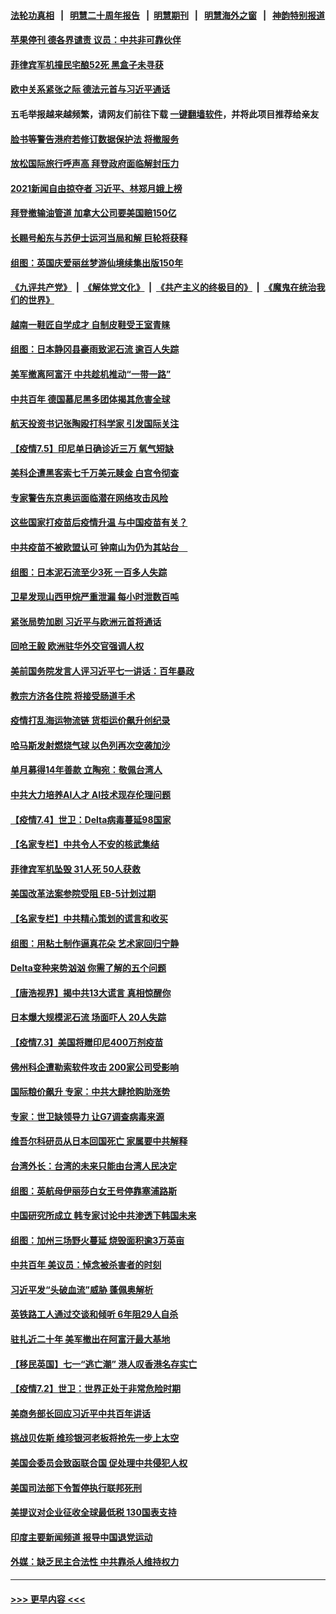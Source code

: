 #### [法轮功真相](https://github.com/gfw-breaker/truth/blob/master/README.md?t=0) &nbsp;&nbsp;|&nbsp;&nbsp; [明慧二十周年报告](https://github.com/gfw-breaker/mh-reports/blob/master/README.md?t=0) &nbsp;&nbsp;|&nbsp;&nbsp;[明慧期刊](https://github.com/gfw-breaker/mh-qikan) &nbsp;&nbsp;|&nbsp;&nbsp; [明慧海外之窗](https://github.com/gfw-breaker/mh-news/blob/master/README.md?t=0) &nbsp;&nbsp;|&nbsp;&nbsp; [神韵特别报道](https://github.com/gfw-breaker/mh-news/blob/master/shenyun.md?t=0)
#### [苹果停刊 德各界谴责 议员：中共非可靠伙伴](../pages/nsc418/n13070059.md?t=07061301) 
#### [菲律宾军机撞民宅酿52死 黑盒子未寻获](../pages/nsc418/n13069821.md?t=07061301) 
#### [欧中关系紧张之际 德法元首与习近平通话](../pages/nsc418/n13069345.md?t=07061301) 
#### 五毛举报越来越频繁，请网友们前往下载 [一键翻墙软件](https://github.com/gfw-breaker/ssr-accounts)，并将此项目推荐给亲友
#### [脸书等警告港府若修订数据保护法 将撤服务](../pages/nsc418/n13069603.md?t=07061301) 
#### [放松国际旅行呼声高 拜登政府面临解封压力](../pages/nsc418/n13069503.md?t=07061301) 
#### [2021新闻自由掠夺者 习近平、林郑月娥上榜](../pages/nsc418/n13069516.md?t=07061301) 
#### [拜登撤输油管道 加拿大公司要美国赔150亿](../pages/nsc418/n13069333.md?t=07061301) 
#### [长赐号船东与苏伊士运河当局和解 巨轮将获释](../pages/nsc418/n13069254.md?t=07061301) 
#### [组图：英国庆爱丽丝梦游仙境续集出版150年](../pages/nsc418/n13068801.md?t=07061301) 
#### [《九评共产党》](https://github.com/begood0513/9ping.md/blob/master/README.md) &nbsp;|&nbsp; [《解体党文化》](../../../../jtdwh.md/blob/master/README.md)  &nbsp;|&nbsp; [《共产主义的终极目的》](../../../../gczydzjmd.md/blob/master/README.md) &nbsp;|&nbsp; [《魔鬼在统治我们的世界》](../../../../mgztzwmdsj.md/blob/master/README.md) 
#### [越南一鞋匠自学成才 自制皮鞋受王室青睐](../pages/nsc418/n13068984.md?t=07061301) 
#### [组图：日本静冈县豪雨致泥石流 逾百人失踪](../pages/nsc418/n13068430.md?t=07061301) 
#### [美军撤离阿富汗 中共趁机推动“一带一路”](../pages/nsc418/n13069150.md?t=07061301) 
#### [中共百年 德国慕尼黑多团体揭其危害全球](../pages/nsc418/n13068873.md?t=07061301) 
#### [航天投资书记张陶殴打科学家 引发国际关注](../pages/nsc418/n13069132.md?t=07061301) 
#### [【疫情7.5】印尼单日确诊近三万 氧气短缺](../pages/nsc418/n13068730.md?t=07061301) 
#### [美科企遭黑客索七千万美元赎金 白宫令彻查](../pages/nsc418/n13068453.md?t=07061301) 
#### [专家警告东京奥运面临潜在网络攻击风险](../pages/nsc418/n13068225.md?t=07061301) 
#### [这些国家打疫苗后疫情升温 与中国疫苗有关？](../pages/nsc418/n13063902.md?t=07061301) 
#### [中共疫苗不被欧盟认可 钟南山为仍为其站台　](../pages/nsc418/n13066921.md?t=07061301) 
#### [组图：日本泥石流至少3死 一百多人失踪](../pages/nsc418/n13067596.md?t=07061301) 
#### [卫星发现山西甲烷严重泄漏 每小时泄数百吨](../pages/nsc418/n13067638.md?t=07061301) 
#### [紧张局势加剧 习近平与欧洲元首将通话](../pages/nsc418/n13067124.md?t=07061301) 
#### [回呛王毅 欧洲驻华外交官强调人权](../pages/nsc418/n13067222.md?t=07061301) 
#### [美前国务院发言人评习近平七一讲话：百年暴政](../pages/nsc418/n13066986.md?t=07061301) 
#### [教宗方济各住院 将接受肠道手术](../pages/nsc418/n13066996.md?t=07061301) 
#### [疫情打乱海运物流链 货柜运价飙升创纪录](../pages/nsc418/n13066976.md?t=07061301) 
#### [哈马斯发射燃烧气球 以色列再次空袭加沙](../pages/nsc418/n13066885.md?t=07061301) 
#### [单月募得14年善款 立陶宛：敬佩台湾人](../pages/nsc418/n13066589.md?t=07061301) 
#### [中共大力培养AI人才 AI技术现存伦理问题](../pages/nsc418/n13065889.md?t=07061301) 
#### [【疫情7.4】世卫：Delta病毒蔓延98国家](../pages/nsc418/n13066463.md?t=07061301) 
#### [【名家专栏】中共令人不安的核武集结](../pages/nsc418/n13065256.md?t=07061301) 
#### [菲律宾军机坠毁 31人死 50人获救](../pages/nsc418/n13066453.md?t=07061301) 
#### [美国改革法案参院受阻 EB-5计划过期](../pages/nsc418/n13065786.md?t=07061301) 
#### [【名家专栏】中共精心策划的谎言和收买](../pages/nsc418/n13065253.md?t=07061301) 
#### [组图：用粘土制作逼真花朵 艺术家回归宁静](../pages/nsc418/n13064840.md?t=07061301) 
#### [Delta变种来势汹汹 你需了解的五个问题](../pages/nsc418/n13065422.md?t=07061301) 
#### [【唐浩视界】揭中共13大谎言 真相惊醒你](../pages/nsc418/n13065208.md?t=07061301) 
#### [日本爆大规模泥石流 场面吓人 20人失踪](../pages/nsc418/n13065237.md?t=07061301) 
#### [【疫情7.3】美国将赠印尼400万剂疫苗](../pages/nsc418/n13065023.md?t=07061301) 
#### [佛州科企遭勒索软件攻击 200家公司受影响](../pages/nsc418/n13064932.md?t=07061301) 
#### [国际粮价飙升 专家：中共大肆抢购助涨势](../pages/nsc418/n13064616.md?t=07061301) 
#### [专家：世卫缺领导力 让G7调查病毒来源](../pages/nsc418/n13064094.md?t=07061301) 
#### [维吾尔科研员从日本回国死亡 家属要中共解释](../pages/nsc418/n13064089.md?t=07061301) 
#### [台湾外长：台湾的未来只能由台湾人民决定](../pages/nsc418/n13064082.md?t=07061301) 
#### [组图：英航母伊丽莎白女王号停靠塞浦路斯](../pages/nsc418/n13062981.md?t=07061301) 
#### [中国研究所成立 韩专家讨论中共渗透下韩国未来](../pages/nsc418/n13063378.md?t=07061301) 
#### [组图：加州三场野火蔓延 烧毁面积逾3万英亩](../pages/nsc418/n13063488.md?t=07061301) 
#### [中共百年 美议员：悼念被杀害者的时刻](../pages/nsc418/n13063735.md?t=07061301) 
#### [习近平发“头破血流”威胁 蓬佩奥解析](../pages/nsc418/n13063604.md?t=07061301) 
#### [英铁路工人通过交谈和倾听 6年阻29人自杀](../pages/nsc418/n13063314.md?t=07061301) 
#### [驻扎近二十年 美军撤出在阿富汗最大基地](../pages/nsc418/n13063297.md?t=07061301) 
#### [【移民英国】七一“逃亡潮” 港人叹香港名存实亡](../pages/nsc418/n13062195.md?t=07061301) 
#### [【疫情7.2】世卫：世界正处于非常危险时期](../pages/nsc418/n13062918.md?t=07061301) 
#### [美商务部长回应习近平中共百年讲话](../pages/nsc418/n13062903.md?t=07061301) 
#### [挑战贝佐斯 维珍银河老板将抢先一步上太空](../pages/nsc418/n13062442.md?t=07061301) 
#### [美国会委员会致函联合国 促处理中共侵犯人权](../pages/nsc418/n13061967.md?t=07061301) 
#### [美国司法部下令暂停执行联邦死刑](../pages/nsc418/n13062212.md?t=07061301) 
#### [美提议对企业征收全球最低税 130国表支持](../pages/nsc418/n13061428.md?t=07061301) 
#### [印度主要新闻频道 报导中国退党运动](../pages/nsc418/n13061621.md?t=07061301) 
#### [外媒：缺乏民主合法性 中共靠杀人维持权力](../pages/nsc418/n13061364.md?t=07061301) 

----
#### [ >>> 更早内容 <<< ](../indexes/nsc418-earlier.md)
